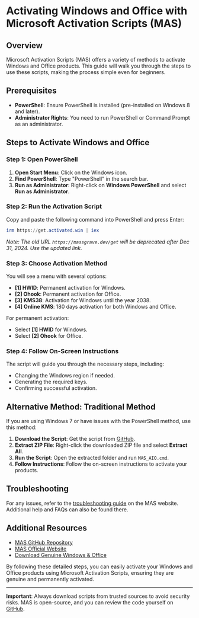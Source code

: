 # Activating Windows and Office with Microsoft Activation Scripts (MAS)



## Overview
Microsoft Activation Scripts (MAS) offers a variety of methods to activate Windows and Office products. This guide will walk you through the steps to use these scripts, making the process simple even for beginners.

## Prerequisites
- **PowerShell**: Ensure PowerShell is installed (pre-installed on Windows 8 and later).
- **Administrator Rights**: You need to run PowerShell or Command Prompt as an administrator.

## Steps to Activate Windows and Office

### Step 1: Open PowerShell
1. **Open Start Menu**: Click on the Windows icon.
2. **Find PowerShell**: Type "PowerShell" in the search bar.
3. **Run as Administrator**: Right-click on **Windows PowerShell** and select **Run as Administrator**.


### Step 2: Run the Activation Script
Copy and paste the following command into PowerShell and press Enter:

```powershell
irm https://get.activated.win | iex
```

*Note: The old URL `https://massgrave.dev/get` will be deprecated after Dec 31, 2024. Use the updated link.*

### Step 3: Choose Activation Method
You will see a menu with several options:
- **[1] HWID**: Permanent activation for Windows.
- **[2] Ohook**: Permanent activation for Office.
- **[3] KMS38**: Activation for Windows until the year 2038.
- **[4] Online KMS**: 180 days activation for both Windows and Office.

For permanent activation:
- Select **[1] HWID** for Windows.
- Select **[2] Ohook** for Office.



### Step 4: Follow On-Screen Instructions
The script will guide you through the necessary steps, including:
- Changing the Windows region if needed.
- Generating the required keys.
- Confirming successful activation.



## Alternative Method: Traditional Method
If you are using Windows 7 or have issues with the PowerShell method, use this method:
1. **Download the Script**: Get the script from [GitHub](https://github.com/massgravel/Microsoft-Activation-Scripts).
2. **Extract ZIP File**: Right-click the downloaded ZIP file and select **Extract All**.
3. **Run the Script**: Open the extracted folder and run `MAS_AIO.cmd`.
4. **Follow Instructions**: Follow the on-screen instructions to activate your products.



## Troubleshooting
For any issues, refer to the [troubleshooting guide](https://massgrave.dev/troubleshoot) on the MAS website. Additional help and FAQs can also be found there.

## Additional Resources
- [MAS GitHub Repository](https://github.com/massgravel/Microsoft-Activation-Scripts)
- [MAS Official Website](https://massgrave.dev/)
- [Download Genuine Windows & Office](https://massgrave.dev/genuine-installation-media)

By following these detailed steps, you can easily activate your Windows and Office products using Microsoft Activation Scripts, ensuring they are genuine and permanently activated.

---

**Important**: Always download scripts from trusted sources to avoid security risks. MAS is open-source, and you can review the code yourself on [GitHub](https://github.com/massgravel/Microsoft-Activation-Scripts).
